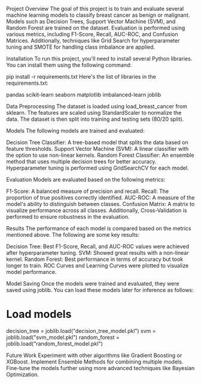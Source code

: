 Project Overview
The goal of this project is to train and evaluate several machine learning models to classify breast cancer as benign or malignant. Models such as Decision Trees, Support Vector Machine (SVM), and Random Forest are trained on the dataset. Evaluation is performed using various metrics, including F1-Score, Recall, AUC-ROC, and Confusion Matrices. Additionally, techniques like Grid Search for hyperparameter tuning and SMOTE for handling class imbalance are applied.

Installation
To run this project, you'll need to install several Python libraries. You can install them using the following command:

pip install -r requirements.txt
Here's the list of libraries in the requirements.txt:

pandas
scikit-learn
seaborn
matplotlib
imbalanced-learn
joblib

Data Preprocessing
The dataset is loaded using load_breast_cancer from sklearn. The features are scaled using StandardScaler to normalize the data. The dataset is then split into training and testing sets (80/20 split).

Models
The following models are trained and evaluated:

Decision Tree Classifier: A tree-based model that splits the data based on feature thresholds.
Support Vector Machine (SVM): A linear classifier with the option to use non-linear kernels.
Random Forest Classifier: An ensemble method that uses multiple decision trees for better accuracy.
Hyperparameter tuning is performed using GridSearchCV for each model.

Evaluation
Models are evaluated based on the following metrics:

F1-Score: A balanced measure of precision and recall.
Recall: The proportion of true positives correctly identified.
AUC-ROC: A measure of the model's ability to distinguish between classes.
Confusion Matrix: A matrix to visualize performance across all classes.
Additionally, Cross-Validation is performed to ensure robustness in the evaluation.

Results
The performance of each model is compared based on the metrics mentioned above. The following are some key results:

Decision Tree: Best F1-Score, Recall, and AUC-ROC values were achieved after hyperparameter tuning.
SVM: Showed great results with a non-linear kernel.
Random Forest: Best performance in terms of accuracy but took longer to train.
ROC Curves and Learning Curves were plotted to visualize model performance.

Model Saving
Once the models were trained and evaluated, they were saved using joblib. You can load these models later for inference as follows:



# Load models
decision_tree = joblib.load("decision_tree_model.pkl")
svm = joblib.load("svm_model.pkl")
random_forest = joblib.load("random_forest_model.pkl")

Future Work
Experiment with other algorithms like Gradient Boosting or XGBoost.
Implement Ensemble Methods for combining multiple models.
Fine-tune the models further using more advanced techniques like Bayesian Optimization.
